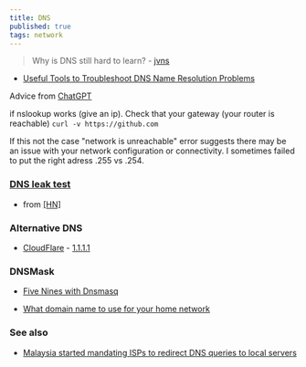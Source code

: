 ```yaml
---
title: DNS
published: true
tags: network
---
```

> Why is DNS still hard to learn? - [jvns](https://news.ycombinator.com/item?id=36909427)

- [Useful Tools to Troubleshoot DNS Name Resolution Problems](https://www.tecmint.com/troubleshoot-dns-in-linux/)

Advice from [ChatGPT](https://chatgpt.com/share/a1cca0b9-cfed-4aab-9f78-d903874d0689)

if nslookup works (give an ip).
Check that your gateway (your router is reachable) `curl -v https://github.com`

If this not the case "network is unreachable" error suggests there may be an issue with your network configuration or connectivity. 
I sometimes failed to put the right adress .255 vs .254.

### [DNS leak test](https://www.dnsleaktest.com/what-is-transparent-dns-proxy.html)
- from [\[HN\]](https://news.ycombinator.com/item?id=13037858)

### Alternative DNS
- [CloudFlare](https://blog.cloudflare.com/dns-resolver-1-1-1-1/) - [1.1.1.1](https://1.1.1.1/)

### DNSMask
- [Five Nines with Dnsmasq](https://news.ycombinator.com/item?id=27916548)

- [What domain name to use for your home network](https://news.ycombinator.com/item?id=28192247)


### See also
- [Malaysia started mandating ISPs to redirect DNS queries to local servers ](https://news.ycombinator.com/item?id=41471510)